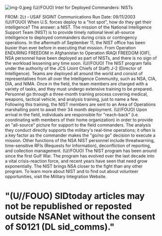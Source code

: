 ![img-0.jpeg](img-0.jpeg)
(U//FOUO) Intel for Deployed Commanders: NISTs

FROM: 2Lt $\square$ USAF
SIGINT Communications
Run Date: 09/11/2003
(U//FOUO) When U.S. forces deploy to a "hot spot", how do they get their intelligence? The answer: a NIST. The mission of the National Intelligence Support Team (NIST) is to provide timely national level all-source intelligence to deployed commanders during crisis or contingency operations. In the aftermath of September 11, the NIST office has been busier than ever before in executing that mission. From Operation ENDURING FREEDOM in Afghanistan to Operation IRAQI FREEDOM (OIF), NSA personnel have been deployed as part of NISTs, and there is no sign of the workload lessening any time soon.
(U//FOUO) The NIST program falls under the authority of the JCS (Joint Chiefs of Staff) J-2 (Director of Intelligence). Teams are deployed all around the world and consist of representatives from all over the Intelligence Community, such as NSA, CIA, DIA, and NIMA. Once in the field, the team members are charged with a variety of tasks, and they must undergo extensive training to be prepared. Personnel go through a three-month training process covering medical, weapons, tactical vehicle, and analysis training, just to name a few. Following this training, the NIST members are sent to an Area of Operations marshalling point to await their 34 month deployment.
(U//FOUO) Upon arrival in the field, individuals are responsible for "reach-back" (i.e. coordinating with members of their home organization) in order to provide an "all-source" picture for support to the field commanders. The analysis they conduct directly supports the military's real-time operations; it often is a key factor as the commander makes the "go/no go" decision to execute a mission. Other functions of the NSA NIST personnel include threatwarning, time-sensitive RFIs (Requests for Information), deconfliction of reporting, and collection management.
(U//FOUO) The NIST program has been around since the first Gulf War. The program has evolved over the last decade into a vital crisis-reaction force, and recent years have seen that need grow exponentially. The NIST brings NSA closer to the fight than any other program. To learn more about NIST and to find out about volunteer opportunities, visit the Military Integration Website.

# "(U//FOUO) SIDtoday articles may not be republished or reposted outside NSANet without the consent of S0121 (DL sid_comms)."
